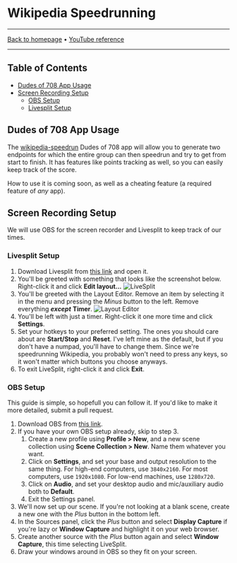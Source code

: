 # Wikipedia Speedrunning

-----

[Back to homepage](../..) • [YouTube reference](..)

-----

## Table of Contents

* [Dudes of 708 App Usage](#dudes-of-708-app-usage)
* [Screen Recording Setup](#screen-recording-setup)
  * [OBS Setup](#obs-setup)
  * [Livesplit Setup](#livesplit-setup)

## Dudes of 708 App Usage

The [wikipedia-speedrun](https://github.com/dudesof708/wikipedia-speedrun) Dudes of 708 app will allow you to generate two endpoints for which the entire group can then speedrun and try to get from start to finish. It has features like points tracking as well, so you can easily keep track of the score.

How to use it is coming soon, as well as a cheating feature (a required feature of *any* app).

## Screen Recording Setup

We will use OBS for the screen recorder and Livesplit to keep track of our times.

### Livesplit Setup

1. Download Livesplit from [this link](https://livesplit.org/) and open it.
2. You'll be greeted with something that looks like the screenshot below. Right-click it and click **Edit layout...**
   ![LiveSplit](https://i.imgur.com/tY1JAxU.png)
3. You'll be greeted with the Layout Editor. Remove an item by selecting it in the menu and pressing the *Minus* button to the left. Remove everything ***except*** **Timer**.
   ![Layout Editor](https://i.imgur.com/XTNKGqm.png)
4. You'll be left with just a timer. Right-click it one more time and click **Settings**.
5. Set your hotkeys to your preferred setting. The ones you should care about are **Start/Stop** and **Reset**. I've left mine as the default, but if you don't have a numpad, you'll have to change them. Since we're speedrunning Wikipedia, you probably won't need to press any keys, so it won't matter which buttons you choose anyways.
6. To exit LiveSplit, right-click it and click **Exit**.

### OBS Setup

This guide is simple, so hopefull you can follow it. If you'd like to make it more detailed, submit a pull request.

1. Download OBS from [this link](https://obsproject.com/).
2. If you have your own OBS setup already, skip to step 3.
   1. Create a new profile using **Profile > New**, and a new scene collection using **Scene Collection > New**. Name them whatever you want.
   2. Click on **Settings**, and set your base and output resolution to the same thing. For high-end computers, use `3840x2160`. For most computers, use `1920x1080`. For low-end machines, use `1280x720`.
   3. Click on **Audio**, and set your desktop audio and mic/auxiliary audio both to **Default**.
   4. Exit the Settings panel.
3. We'll now set up our scene. If you're not looking at a blank scene, create a new one with the *Plus* button in the bottom left.
4. In the Sources panel, click the *Plus* button and select **Display Capture** if you're lazy or **Window Capture** and highlight it on your web browser.
5. Create another source with the *Plus* button again and select **Window Capture**, this time selecting LiveSplit.
6. Draw your windows around in OBS so they fit on your screen.
